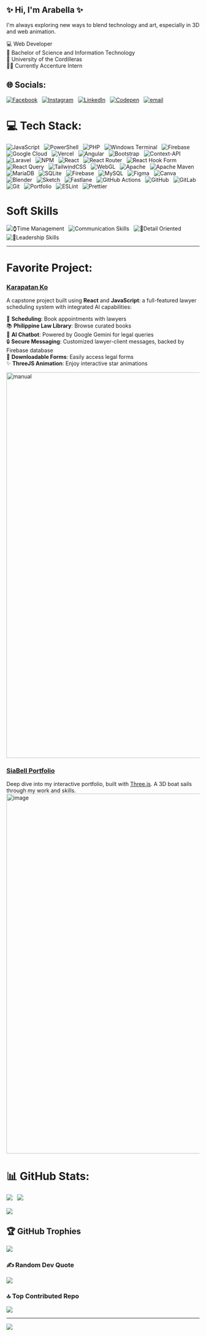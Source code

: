## ✨ Hi, I'm Arabella ✨
I'm always exploring new ways to blend technology and art, especially in 3D and web animation.  

💻 Web Developer <br/>
🧠 Bachelor of Science and Information Technology <br/>
🏫 University of the Cordilleras <br/>
👩‍💻 Currently Accenture Intern


## 🌐 Socials:
[![Facebook](https://img.shields.io/badge/Facebook-%231877F2.svg?logo=Facebook&logoColor=white)](https://facebook.com/ArabellaSiachongco) &nbsp;
[![Instagram](https://img.shields.io/badge/Instagram-%23E4405F.svg?logo=Instagram&logoColor=white)](https://instagram.com/ellasiach) &nbsp;
[![LinkedIn](https://img.shields.io/badge/LinkedIn-%230077B5.svg?logo=linkedin&logoColor=white)](https://linkedin.com/in/ArabellaSiachongco) &nbsp;
[![Codepen](https://img.shields.io/badge/Codepen-000000?logo=codepen&logoColor=white)](https://codepen.io/@Arabella-Siachongco) &nbsp;
[![email](https://img.shields.io/badge/Email-D14836?logo=gmail&logoColor=white)](mailto:aureuschrysalis@gmail.com) <br/>


# 💻 Tech Stack:
![JavaScript](https://img.shields.io/badge/javascript-%23323330.svg?style=for-the-badge&logo=javascript&logoColor=%23F7DF1E) &nbsp; ![PowerShell](https://img.shields.io/badge/PowerShell-%235391FE.svg?style=for-the-badge&logo=powershell&logoColor=white) &nbsp; ![PHP](https://img.shields.io/badge/php-%23777BB4.svg?style=for-the-badge&logo=php&logoColor=white) &nbsp; ![Windows Terminal](https://img.shields.io/badge/Windows%20Terminal-%234D4D4D.svg?style=for-the-badge&logo=windows-terminal&logoColor=white) &nbsp; ![Firebase](https://img.shields.io/badge/firebase-%23039BE5.svg?style=for-the-badge&logo=firebase) &nbsp; ![Google Cloud](https://img.shields.io/badge/GoogleCloud-%234285F4.svg?style=for-the-badge&logo=google-cloud&logoColor=white) &nbsp; ![Vercel](https://img.shields.io/badge/vercel-%23000000.svg?style=for-the-badge&logo=vercel&logoColor=white) &nbsp; ![Angular](https://img.shields.io/badge/angular-%23DD0031.svg?style=for-the-badge&logo=angular&logoColor=white) &nbsp; ![Bootstrap](https://img.shields.io/badge/bootstrap-%238511FA.svg?style=for-the-badge&logo=bootstrap&logoColor=white) &nbsp; ![Context-API](https://img.shields.io/badge/Context--Api-000000?style=for-the-badge&logo=react) &nbsp; ![Laravel](https://img.shields.io/badge/laravel-%23FF2D20.svg?style=for-the-badge&logo=laravel&logoColor=white) &nbsp; ![NPM](https://img.shields.io/badge/NPM-%23CB3837.svg?style=for-the-badge&logo=npm&logoColor=white) &nbsp; ![React](https://img.shields.io/badge/react-%2320232a.svg?style=for-the-badge&logo=react&logoColor=%2361DAFB) &nbsp; ![React Router](https://img.shields.io/badge/React_Router-CA4245?style=for-the-badge&logo=react-router&logoColor=white) &nbsp; ![React Hook Form](https://img.shields.io/badge/React%20Hook%20Form-%23EC5990.svg?style=for-the-badge&logo=reacthookform&logoColor=white) &nbsp; ![React Query](https://img.shields.io/badge/-React%20Query-FF4154?style=for-the-badge&logo=react%20query&logoColor=white) &nbsp; ![TailwindCSS](https://img.shields.io/badge/tailwindcss-%2338B2AC.svg?style=for-the-badge&logo=tailwind-css&logoColor=white) &nbsp; ![WebGL](https://img.shields.io/badge/WebGL-990000?logo=webgl&logoColor=white&style=for-the-badge) &nbsp; ![Apache](https://img.shields.io/badge/apache-%23D42029.svg?style=for-the-badge&logo=apache&logoColor=white) &nbsp; ![Apache Maven](https://img.shields.io/badge/Apache%20Maven-C71A36?style=for-the-badge&logo=Apache%20Maven&logoColor=white) &nbsp; ![MariaDB](https://img.shields.io/badge/MariaDB-003545?style=for-the-badge&logo=mariadb&logoColor=white) &nbsp; ![SQLite](https://img.shields.io/badge/sqlite-%2307405e.svg?style=for-the-badge&logo=sqlite&logoColor=white) &nbsp; ![Firebase](https://img.shields.io/badge/firebase-a08021?style=for-the-badge&logo=firebase&logoColor=ffcd34) &nbsp; ![MySQL](https://img.shields.io/badge/mysql-4479A1.svg?style=for-the-badge&logo=mysql&logoColor=white) &nbsp; ![Figma](https://img.shields.io/badge/figma-%23F24E1E.svg?style=for-the-badge&logo=figma&logoColor=white) &nbsp; ![Canva](https://img.shields.io/badge/Canva-%2300C4CC.svg?style=for-the-badge&logo=Canva&logoColor=white) &nbsp; ![Blender](https://img.shields.io/badge/blender-%23F5792A.svg?style=for-the-badge&logo=blender&logoColor=white) &nbsp; ![Sketch](https://img.shields.io/badge/Sketch-FFB387?style=for-the-badge&logo=sketch&logoColor=black) &nbsp; ![Fastlane](https://img.shields.io/badge/fastlane-%2382bd4e.svg?style=for-the-badge&logo=fastlane&logoColor=black) &nbsp; ![GitHub Actions](https://img.shields.io/badge/github%20actions-%232671E5.svg?style=for-the-badge&logo=githubactions&logoColor=white) &nbsp; ![GitHub](https://img.shields.io/badge/github-%23121011.svg?style=for-the-badge&logo=github&logoColor=white) &nbsp; ![GitLab](https://img.shields.io/badge/gitlab-%23181717.svg?style=for-the-badge&logo=gitlab&logoColor=white) &nbsp; ![Git](https://img.shields.io/badge/git-%23F05033.svg?style=for-the-badge&logo=git&logoColor=white) &nbsp; ![Portfolio](https://img.shields.io/badge/Portfolio-%23000000.svg?style=for-the-badge&logo=firefox&logoColor=#FF7139) &nbsp; ![ESLint](https://img.shields.io/badge/ESLint-4B3263?style=for-the-badge&logo=eslint&logoColor=white) &nbsp; ![Prettier](https://img.shields.io/badge/prettier-%23F7B93E.svg?style=for-the-badge&logo=prettier&logoColor=black) &nbsp;

# Soft Skills
![⌚Time Management](https://img.shields.io/badge/Time%20Management-%23007ACC.svg?style=for-the-badge&logo=hourglass&logoColor=white) &nbsp;
![Communication Skills](https://img.shields.io/badge/Communication%20Skills-%23FF9800.svg?style=for-the-badge&logo=wechat&logoColor=white) &nbsp;
![📝Detail Oriented](https://img.shields.io/badge/Detail%20Oriented-%234CAF50.svg?style=for-the-badge&logo=search&logoColor=white) &nbsp;
![👑Leadership Skills](https://img.shields.io/badge/Leadership%20Skills-%23E91E63.svg?style=for-the-badge&logo=crown&logoColor=white) &nbsp;
<hr/>

# Favorite Project: 
### [Karapatan Ko](https://karapatan-ko-finale-7j95.vercel.app/)
A capstone project built using **React** and **JavaScript**: a full-featured lawyer scheduling system with integrated AI capabilities:

📅 **Scheduling**: Book appointments with lawyers <br/>
📚 **Philippine Law Library**: Browse curated books <br/>
🤖 **AI Chatbot**: Powered by Google Gemini for legal queries <br/>
🔒 **Secure Messaging**: Customized lawyer-client messages, backed by Firebase database <br/>
📄 **Downloadable Forms**: Easily access legal forms <br/>
✨ **ThreeJS Animation**: Enjoy interactive star animations <br/>

<img width="1323" height="1004" alt="manual" src="https://github.com/user-attachments/assets/d07091a5-f53e-4195-865e-ec19dce225ee" /> <br/>

### [SiaBell Portfolio](https://sia-bell-portfolio.vercel.app/)
Deep dive into my interactive portfolio, built with [Three.js](https://threejs.org/). A 3D boat sails through my work and skills.  
<img width="1880" height="937" alt="image" src="https://github.com/user-attachments/assets/ad992bd7-26af-4e63-b44f-be29fec8760c" />
<br/>

# 📊 GitHub Stats:
![](https://github-readme-stats.vercel.app/api?username=ArabellaSiachongco&theme=monokai&hide_border=false&include_all_commits=true&count_private=false) &nbsp;
![](https://nirzak-streak-stats.vercel.app/?user=ArabellaSiachongco&theme=monokai&hide_border=false)<br/> <br/>
![](https://github-readme-stats.vercel.app/api/top-langs/?username=ArabellaSiachongco&theme=monokai&hide_border=false&include_all_commits=true&count_private=false&layout=compact)

## 🏆 GitHub Trophies
![](https://github-profile-trophy.vercel.app/?username=ArabellaSiachongco&theme=monokai&no-frame=true&no-bg=false&margin-w=4) <br/>

### ✍️ Random Dev Quote
![](https://quotes-github-readme.vercel.app/api?type=horizontal&theme=dark)

### 🔝 Top Contributed Repo
![](https://github-contributor-stats.vercel.app/api?username=ArabellaSiachongco&limit=5&theme=monokai&combine_all_yearly_contributions=true)

---
[![](https://visitcount.itsvg.in/api?id=ArabellaSiachongco&icon=7&color=5)](https://visitcount.itsvg.in)

<!-- Proudly created with GPRM ( https://gprm.itsvg.in ) -->
